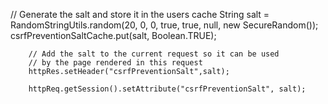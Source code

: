  // Generate the salt and store it in the users cache
        String salt = RandomStringUtils.random(20, 0, 0, true, true, null, new SecureRandom());
        csrfPreventionSaltCache.put(salt, Boolean.TRUE);

        // Add the salt to the current request so it can be used
        // by the page rendered in this request
        httpRes.setHeader("csrfPreventionSalt",salt);

        httpReq.getSession().setAttribute("csrfPreventionSalt", salt);
